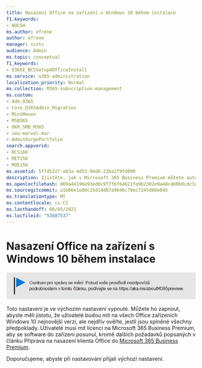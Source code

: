 ```yaml
---
title: Nasazení Office na zařízení s Windows 10 během instalace
f1.keywords:
- NOCSH
ms.author: efrene
author: efrene
manager: scotv
audience: Admin
ms.topic: conceptual
f1_keywords:
- O365E_BCSSetup4OfficeInstall
ms.service: o365-administration
localization_priority: Normal
ms.collection: M365-subscription-management
ms.custom:
- Adm_O365
- Core_O365Admin_Migration
- MiniMaven
- MSB365
- OKR_SMB_M365
- seo-marvel-mar
- AdminSurgePortfolio
search.appverid:
- BCS160
- MET150
- MOE150
ms.assetid: 5ffd5327-a83a-4d53-94d6-22ba2f9fd090
description: Zjistěte, jak s Microsoft 365 Business Premium můžete automaticky zajistit, aby uživatelé měli nejnovější verzi Office na všech svých Windows 10 zařízeních.
ms.openlocfilehash: 869a44196e93ed0c9f7f6f64b21fe9b2302e9a48c4b0bdcdc3a09d28bb954d1c
ms.sourcegitcommit: a1b66e1e80c25d14d67a9b46c79ec7245d88e045
ms.translationtype: MT
ms.contentlocale: cs-CZ
ms.lasthandoff: 08/05/2021
ms.locfileid: "53887537"
---
```

# <a name="install-office-on-windows-10-during-setup"></a>Nasazení Office na zařízení s Windows 10 během instalace

![Banner, který odkazovat na https://aka.ms/aboutM365preview .](../media/m365admincenterchanging.png)

Toto nastavení je ve výchozím nastavení vypnuté. Můžete ho zapnout, abyste měli jistotu, že uživatelé budou mít na všech Office zařízeních Windows 10 nejnovější verzi, ale nejdřív ověřte, jestli jsou splněné všechny předpoklady. Uživatelé musí mít licenci na Microsoft 365 Business Premium, aby se software do zařízení posunul, kromě dalších požadavků popsaných v článku Příprava na nasazení klienta Office do [Microsoft 365 Business Premium](prepare-for-office-client-deployment.md).
  
Doporučujeme, abyste při nastavování přijali výchozí nastavení.
